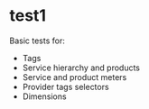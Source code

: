 # test1

Basic tests for:
- Tags
- Service hierarchy and products
- Service and product meters  
- Provider tags selectors
- Dimensions
